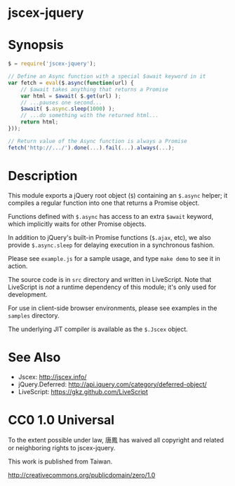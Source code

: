 jscex-jquery
============

# Synopsis

```javascript
$ = require('jscex-jquery');

// Define an Async function with a special $await keyword in it
var fetch = eval($.async(function(url) {
    // $await takes anything that returns a Promise
    var html = $await( $.get(url) );
    // ...pauses one second...
    $await( $.async.sleep(1000) );
    // ...do something with the returned html...
    return html;
}));

// Return value of the Async function is always a Promise
fetch('http://.../').done(...).fail(...).always(...);
```
    
# Description

This module exports a jQuery root object (`$`) containing an
`$.async` helper; it compiles a regular function into one
that returns a Promise object.

Functions defined with `$.async` has access to an extra `$await`
keyword, which implicitly waits for other Promise objects.

In addition to jQuery's built-in Promise functions (`$.ajax`, etc),
we also provide `$.async.sleep` for delaying execution in a
synchronous fashion.

Please see `example.js` for a sample usage, and type `make demo`
to see it in action.

The source code is in `src` directory and written in LiveScript.
Note that LiveScript is _not_ a runtime dependency of this module;
it's only used for development.

For use in client-side browser environments, please see examples
in the `samples` directory.

The underlying JIT compiler is available as the `$.Jscex` object.

# See Also

* Jscex: http://jscex.info/
* jQuery.Deferred: http://api.jquery.com/category/deferred-object/
* LiveScript: https://gkz.github.com/LiveScript

# CC0 1.0 Universal

To the extent possible under law, 唐鳳 has waived all copyright
and related or neighboring rights to jscex-jquery.

This work is published from Taiwan.

http://creativecommons.org/publicdomain/zero/1.0
